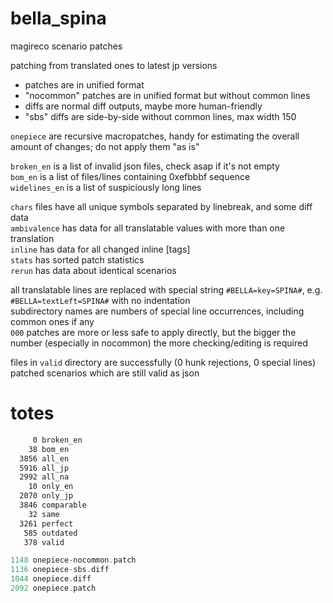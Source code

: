 # bella_spina
magireco scenario patches

patching from translated ones to latest jp versions

- patches are in unified format
- "nocommon" patches are in unified format but without common lines
- diffs are normal diff outputs, maybe more human-friendly
- "sbs" diffs are side-by-side without common lines, max width 150

`onepiece` are recursive macropatches, handy for estimating the overall amount of changes; do not apply them "as is"

`broken_en` is a list of invalid json files, check asap if it's not empty<br/>
`bom_en` is a list of files/lines containing 0xefbbbf sequence<br/>
`widelines_en` is a list of suspiciously long lines

`chars` files have all unique symbols separated by linebreak, and some diff data<br/>
`ambivalence` has data for all translatable values with more than one translation<br/>
`inline` has data for all changed inline [tags]<br/>
`stats` has sorted patch statistics<br/>
`rerun` has data about identical scenarios

all translatable lines are replaced with special string `#BELLA=key=SPINA#`, e.g. `#BELLA=textLeft=SPINA#` with no indentation<br/>
subdirectory names are numbers of special line occurrences, including common ones if any<br/>
`000` patches are more or less safe to apply directly, but the bigger the number (especially in nocommon) the more checking/editing is required

files in `valid` directory are successfully (0 hunk rejections, 0 special lines) patched scenarios which are still valid as json

# totes
```asm
     0 broken_en
    38 bom_en
  3856 all_en
  5916 all_jp
  2992 all_na
    10 only_en
  2070 only_jp
  3846 comparable
    32 same
  3261 perfect
   585 outdated
   378 valid
```
```c
1148 onepiece-nocommon.patch
1136 onepiece-sbs.diff
1044 onepiece.diff
2092 onepiece.patch
```
